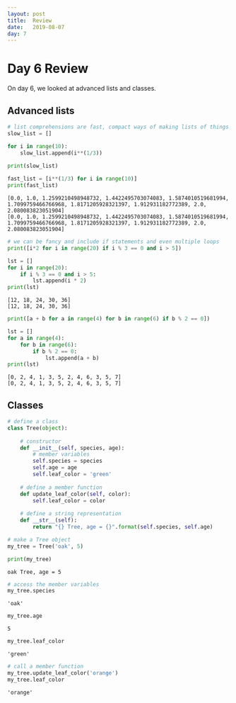 ```yaml
---
layout: post
title:  Review
date:   2019-08-07
day: 7
---
```



# Day 6 Review

On day 6, we looked at advanced lists and classes.

## Advanced lists


```python
# list comprehensions are fast, compact ways of making lists of things
slow_list = []

for i in range(10):
    slow_list.append(i**(1/3))
    
print(slow_list)

fast_list = [i**(1/3) for i in range(10)]
print(fast_list)
```

    [0.0, 1.0, 1.2599210498948732, 1.4422495703074083, 1.5874010519681994, 1.7099759466766968, 1.8171205928321397, 1.912931182772389, 2.0, 2.080083823051904]
    [0.0, 1.0, 1.2599210498948732, 1.4422495703074083, 1.5874010519681994, 1.7099759466766968, 1.8171205928321397, 1.912931182772389, 2.0, 2.080083823051904]



```python
# we can be fancy and include if statements and even multiple loops
print([i*2 for i in range(20) if i % 3 == 0 and i > 5])

lst = []
for i in range(20):
    if i % 3 == 0 and i > 5:
        lst.append(i * 2)
print(lst)
```

    [12, 18, 24, 30, 36]
    [12, 18, 24, 30, 36]



```python
print([a + b for a in range(4) for b in range(6) if b % 2 == 0])

lst = []
for a in range(4):
    for b in range(6):
        if b % 2 == 0:
            lst.append(a + b)
print(lst)
```

    [0, 2, 4, 1, 3, 5, 2, 4, 6, 3, 5, 7]
    [0, 2, 4, 1, 3, 5, 2, 4, 6, 3, 5, 7]


## Classes


```python
# define a class 
class Tree(object):
    
    # constructor
    def __init__(self, species, age):
        # member variables
        self.species = species
        self.age = age
        self.leaf_color = 'green'
        
    # define a member function 
    def update_leaf_color(self, color):
        self.leaf_color = color
        
    # define a string representation
    def __str__(self):
        return "{} Tree, age = {}".format(self.species, self.age)
```


```python
# make a Tree object
my_tree = Tree('oak', 5)

print(my_tree)
```

    oak Tree, age = 5



```python
# access the member variables
my_tree.species
```




    'oak'




```python
my_tree.age
```




    5




```python
my_tree.leaf_color
```




    'green'




```python
# call a member function
my_tree.update_leaf_color('orange')
my_tree.leaf_color
```




    'orange'




```python

```
